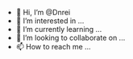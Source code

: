 - 👋 Hi, I’m @Dnrei
- 👀 I’m interested in ...
- 🌱 I’m currently learning ...
- 💞️ I’m looking to collaborate on ...
- 📫 How to reach me ...

<!---
Dnrei/Dnrei is a ✨ special ✨ repository because its `README.md` (this file) appears on your GitHub profile.
You can click the Preview link to take a look at your changes.
--->
